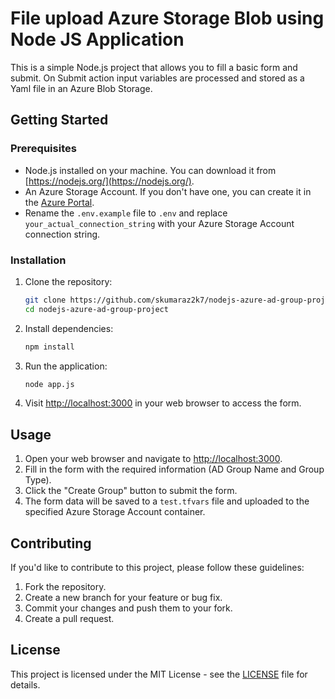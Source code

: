 # File upload Azure Storage Blob using Node JS Application

This is a simple Node.js project that allows you to fill a basic form and submit. On Submit action input variables are processed and stored as a Yaml file in an Azure Blob Storage.

## Getting Started

### Prerequisites

- Node.js installed on your machine. You can download it from [https://nodejs.org/](https://nodejs.org/).
- An Azure Storage Account. If you don't have one, you can create it in the [Azure Portal](https://portal.azure.com/).
- Rename the `.env.example` file to `.env` and replace `your_actual_connection_string` with your Azure Storage Account connection string.

### Installation

1. Clone the repository:

    ```bash
    git clone https://github.com/skumaraz2k7/nodejs-azure-ad-group-project.git
    cd nodejs-azure-ad-group-project
    ```

2. Install dependencies:

    ```bash
    npm install
    ```

3. Run the application:

    ```bash
    node app.js
    ```

4. Visit [http://localhost:3000](http://localhost:3000) in your web browser to access the form.

## Usage

1. Open your web browser and navigate to [http://localhost:3000](http://localhost:3000).
2. Fill in the form with the required information (AD Group Name and Group Type).
3. Click the "Create Group" button to submit the form.
4. The form data will be saved to a `test.tfvars` file and uploaded to the specified Azure Storage Account container.

## Contributing

If you'd like to contribute to this project, please follow these guidelines:

1. Fork the repository.
2. Create a new branch for your feature or bug fix.
3. Commit your changes and push them to your fork.
4. Create a pull request.

## License

This project is licensed under the MIT License - see the [LICENSE](LICENSE) file for details.
